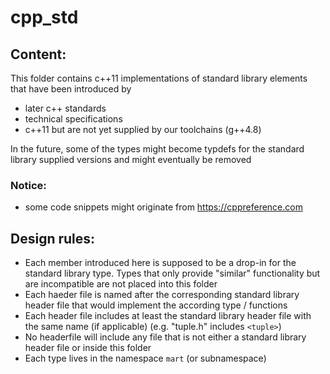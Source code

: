 # cpp_std 

## Content:

This folder contains c++11 implementations of standard library elements that have been introduced by 
- later c++ standards 
- technical specifications 
- c\++11 but are not yet supplied by our toolchains (g++4.8)

In the future, some of the types might become typdefs for the standard library supplied versions and might eventually be removed

### Notice:
- some code snippets might originate from https://cppreference.com

## Design rules:

- Each member introduced here is supposed to be a drop-in for the standard library type. Types that only provide "similar" functionality but are incompatible
  are not placed into this folder
- Each haeder file is named after the corresponding standard library header file that would implement the according type / functions
- Each header file includes at least the standard library header file with the same name (if applicable) (e.g. "tuple.h" includes ```<tuple>```)
- No headerfile will include any file that is not either a standard library header file or inside this folder
- Each type lives in the namespace `mart` (or subnamespace)


